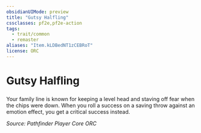 ```yaml
---
obsidianUIMode: preview
title: "Gutsy Halfling"
cssclasses: pf2e,pf2e-action
tags:
  - trait/common
  - remaster
aliases: "Item.kLDBedNT1zCEBRoT"
license: ORC
---
```

# Gutsy Halfling

### 






Your family line is known for keeping a level head and staving off fear when the chips were down. When you roll a success on a saving throw against an emotion effect, you get a critical success instead.

*Source: Pathfinder Player Core*
*ORC*